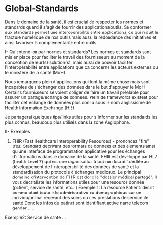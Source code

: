 # Global-Standards
Dans le domaine de la santé, il est crucial de respecter les normes et standards quand il s'agit de fournir des applications/outils. Se conformer aux standards permet une interoperabilité entre applications, ce qui réduit la fracture numérique de nos outils mais aussi la redondance des initiatives et ainsi favoriser la complémentarité entre outils.

I- Qu'entend-on par normes et standards?
Les normes et standards sont mis en place pour faciliter le travail des fournisseurs au moment de la conception de leur(s) solution(s), mais aussi de pouvoir faciliter l'interopérabilité entre applications que ca concerne les acteurs externes ou le ministère de la santé (MoH).

Nous remarquons plein d'applications qui font la même chose mais sont incapables de s'échanger des données dans le but d'appuyer le MoH. Certains fournisseurs se voient obliger de faire un travail préalable pour assurer un partage/échange de données.
Plein de frameworks existent pour faciliter cet echange de données plus connu sous le nom anglissisme de Health Information Exchange (HIE)

Je partagerai quelques tips/links utiles pour s'informer sur les standards les plus connus, beaucoup plus utilisés dans la zone Anglophone.

II- Exemples
  1) FHIR (Fast Healthcare Interoperability Resources) - prononcez "fire"(feu)
    Standard décrivant des formats de données et des éléments ainsi qu'une interface de programmation applicative pour les échanges d'informations dans le domaine de la santé.
    FHIR est développé par HL7 (health Level 7) qui est une organisation à but non lucratif dédiée au développement de l'interopérabilité des données de santé et la standardisation du protocole d'échanges médicaux.
    Le principal domaine d'intervention de FHIR est donc le "dossier médical partagé".
    Il vous decrit/liste les informations utiles pour une resource donnée (patient, service de santé, etc...)
    Exemple 1: La resource Patient: decrit comme etant toute info administrative ou demographique sur un individu/animal recevant des soins ou des prestations de service de santé
  Donc les infos du patinet sont 
    identifiant
    active
    name
    telecom
    gender
    .....
   
    
   Exemple2: Service de santé
    ...
    
